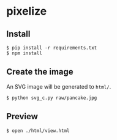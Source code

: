 # pixelize

## Install
```
$ pip install -r requirements.txt
$ npm install
```

## Create the image
An SVG image will be generated to `html/`.
```
$ python svg_c.py raw/pancake.jpg
```

## Preview
```
$ open ./html/view.html
```

